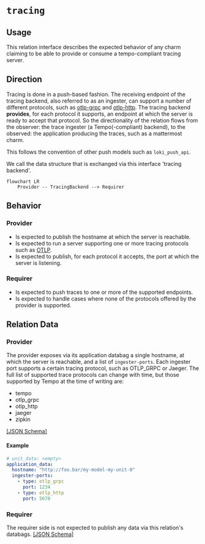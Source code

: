 # `tracing`

## Usage

This relation interface describes the expected behavior of any charm claiming to be able to provide or consume a tempo-compliant tracing server.

## Direction

Tracing is done in a push-based fashion. The receiving endpoint of the tracing backend, also referred to as an ingester, can support a number of different protocols, such as [otlp-grpc](https://github.com/open-telemetry/opentelemetry-specification/blob/main/specification/protocol/otlp.md#otlpgrpc) and [otlp-http](https://github.com/open-telemetry/opentelemetry-specification/blob/main/specification/protocol/otlp.md#otlphttp).
The tracing backend **provides**, for each protocol it supports, an endpoint at which the server is ready to accept that protocol. So the directionality of the relation flows from the observer: the trace ingester (a Tempo(-compliant) backend), to the observed: the application producing the traces, such as a mattermost charm.


This follows the convention of other push models such as `loki_push_api`.

We call the data structure that is exchanged via this interface 'tracing backend'.

```mermaid
flowchart LR
    Provider -- TracingBackend --> Requirer
```

## Behavior
### Provider

- Is expected to publish the hostname at which the server is reachable.
- Is expected to run a server supporting one or more tracing protocols such as [OTLP](https://github.com/open-telemetry/opentelemetry-specification/blob/main/specification/protocol/otlp.md#opentelemetry-protocol-specification).
- Is expected to publish, for each protocol it accepts, the port at which the server is listening.


### Requirer

- Is expected to push traces to one or more of the supported endpoints.
- Is expected to handle cases where none of the protocols offered by the provider is supported. 

## Relation Data
### Provider

The provider exposes via its application databag a single hostname, at which the server is reachable, and a list of `ingester-ports`.
Each ingester port supports a certain tracing protocol, such as OTLP_GRPC or Jaeger. 
The full list of supported trace protocols can change with time, but those supported by Tempo at the time of writing are:

- tempo
- otlp_grpc
- otlp_http
- jaeger
- zipkin

[\[JSON Schema\]](./schemas/provider.json)


#### Example
```yaml
# unit_data: <empty> 
application_data: 
  hostname: "http://foo.bar/my-model-my-unit-0"
  ingester-ports: 
    - type: otlp_grpc
      port: 1234
    - type: otlp_http
      port: 5678
```

### Requirer

The requirer side is not expected to publish any data via this relation's databags.
[\[JSON Schema\]](./schemas/requirer.json)
